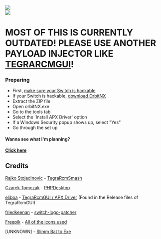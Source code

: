 <a href="https://github.com/kckarnige/orbitNX/releases">
<img style="display: block; margin-left: auto; margin-right: auto; text-align: center; margin: 0 auto;" src="https://kckarnige.github.io/orbitNX/orbitNX.png">
</a>

<img style="display: block; margin-left: auto; margin-right: auto; text-align: center; margin: 0 auto;" src="https://kckarnige.github.io/orbitNX/preview.png">

# MOST OF THIS IS CURRENTLY OUTDATED! PLEASE USE ANOTHER PAYLOAD INJECTOR LIKE [TEGRARCMGUI](https://github.com/eliboa/TegraRcmGUI)!

### Preparing
- First, [make sure your Switch is hackable](https://ismyswitchpatched.com/)
- If your Switch is hackable, [download OrbitNX](https://github.com/kckarnige/orbitNX/releases)
- Extract the ZIP file
- Open orbitNX.exe
- Go to the tools tab
- Select the 'Install APX Driver' option
- If a Windows Security popup shows up, select "Yes"
- Go through the set up

#### Wanna see what I'm planning?
[**Click here**](https://github.com/kckarnige/orbitNX/blob/master/plans.md)


## Credits
[Rajko Stojadinovic](https://github.com/rajkosto) - [TegraRcmSmash](https://github.com/rajkosto/TegraRcmSmash)

[Czarek Tomczak](https://github.com/cztomczak) - [PHPDesktop](https://github.com/cztomczak/phpdesktop)

[eliboa](https://github.com/eliboa) - [TegraRcmGUI / APX Driver](https://github.com/eliboa/TegraRcmGUI) (Found in the Release files of TegraRcmGUI)

[friedkeenan](https://github.com/friedkeenan) - [switch-logo-patcher](https://github.com/friedkeenan/switch-logo-patcher)

[Freepik](https://www.flaticon.com/authors/freepik) - [All of the icons used](https://www.flaticon.com/authors/freepik)

[UNKNOWN] - [Slimm Bat to Exe](https://www.softpedia.com/get/Programming/Other-Programming-Files/Slimm-Bat-to-Exe.shtml)
